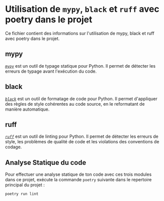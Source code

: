 # Utilisation de `mypy`, `black` et `ruff` avec poetry dans le projet

Ce fichier contient des informations sur l'utilisation de mypy, black et ruff avec poetry dans le projet.

## mypy

[*`mypy`*](https://mypy.readthedocs.io/) est un outil de typage statique pour Python. Il permet de détecter les erreurs de typage avant l'exécution du code.

## black

[*`black`*](https://black.readthedocs.io/) est un outil de formatage de code pour Python. Il permet d'appliquer des règles de style cohérentes au code source, en le reformatant de manière automatique.

## ruff

[*`ruff`*](https://github.com/jwkvam/ruff) est un outil de linting pour Python. Il permet de détecter les erreurs de style, les problèmes de qualité de code et les violations des conventions de codage.

## Analyse Statique du code

Pour effectuer une analyse statique de ton code avec ces trois modules dans ce projet, exécute la commande `poetry` suivante dans le repertoire principal du projet :

```shell
poetry run lint
```